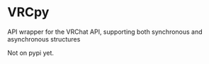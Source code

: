 # VRCpy

API wrapper for the VRChat API, supporting both synchronous and asynchronous structures

Not on pypi yet.
